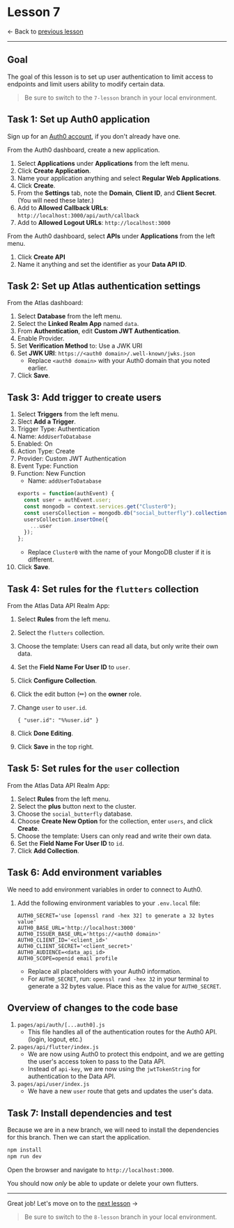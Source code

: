 # Lesson 7

<- Back to [previous lesson](https://github.com/mongodb-developer/social-app-demo/tree/6-lesson)

---

## Goal

The goal of this lesson is to set up user authentication to limit access to endpoints and limit users ability to modify certain data. 

> Be sure to switch to the `7-lesson` branch in your local environment.

## Task 1: Set up Auth0 application

Sign up for an [Auth0 account](https://auth0.com/signup?place=header&type=button&text=sign%20up), if you don't already have one.

From the Auth0 dashboard, create a new application.
1. Select **Applications** under **Applications** from the left menu.
1. Click **Create Application**.
1. Name your application anything and select **Regular Web Applications**.
1. Click **Create**.
1. From the **Settings** tab, note the **Domain**, **Client ID**, and **Client Secret**. (You will need these later.)
1. Add to **Allowed Callback URLs**: `http://localhost:3000/api/auth/callback`
1. Add to **Allowed Logout URLs**: `http://localhost:3000`

From the Auth0 dashboard, select **APIs** under **Applications** from the left menu.
1. Click **Create API**
1. Name it anything and set the identifier as your **Data API ID**.

## Task 2: Set up Atlas authentication settings

From the Atlas dashboard:
1. Select **Database** from the left menu. 
1. Select the **Linked Realm App** named `data`.
1. From **Authentication**, edit **Custom JWT Authentication**.
1. Enable Provider.
1. Set **Verification Method** to: Use a JWK URI
1. Set **JWK URI**: `https://<auth0 domain>/.well-known/jwks.json`
    - Replace `<auth0 domain>` with your Auth0 domain that you noted earlier.
1. Click **Save**.

## Task 3: Add trigger to create users

1. Select **Triggers** from the left menu.
1. Slect **Add a Trigger**.
1. Trigger Type: Authentication
1. Name: `AddUserToDatabase`
1. Enabled: On
1. Action Type: Create
1. Provider: Custom JWT Authentication
1. Event Type: Function
1. Function: New Function
    - Name: `addUserToDatabase`
    ```js
    exports = function(authEvent) {
      const user = authEvent.user;
      const mongodb = context.services.get("Cluster0");
      const usersCollection = mongodb.db("social_butterfly").collection("users");
      usersCollection.insertOne({
        ...user
      });
    };
    ```
    - Replace `Cluster0` with the name of your MongoDB cluster if it is different.
1. Click **Save**.

## Task 4: Set rules for the `flutters` collection

From the Atlas Data API Realm App:
1. Select **Rules** from the left menu.
1. Select the `flutters` collection.
1. Choose the template: Users can read all data, but only write their own data.
1. Set the **Field Name For User ID** to `user`.
1. Click **Configure Collection**.
1. Click the edit button (✏) on the **owner** role.
1. Change `user` to `user.id`.

    ```
    { "user.id": "%%user.id" }
    ```
1. Click **Done Editing**.
1. Click **Save** in the top right.

## Task 5: Set rules for the `user` collection

From the Atlas Data API Realm App:
1. Select **Rules** from the left menu.
1. Select the **plus** button next to the cluster.
1. Choose the `social_butterfly` database.
1. Choose **Create New Option** for the collection, enter `users`, and click **Create**.
1. Choose the template: Users can only read and write their own data.
1. Set the **Field Name For User ID** to `id`.
1. Click **Add Collection**.

## Task 6: Add environment variables

We need to add environment variables in order to connect to Auth0.
1. Add the following environment variables to your `.env.local` file:
    ```env
    AUTH0_SECRET='use [openssl rand -hex 32] to generate a 32 bytes value'
    AUTH0_BASE_URL='http://localhost:3000'
    AUTH0_ISSUER_BASE_URL='https://<auth0 domain>'
    AUTH0_CLIENT_ID='<client_id>'
    AUTH0_CLIENT_SECRET='<client_secret>'
    AUTH0_AUDIENCE=<data_api_id>
    AUTH0_SCOPE=openid email profile
    ```
    - Replace all placeholders with your Auth0 information.
    - For `AUTH0_SECRET`, run: `openssl rand -hex 32` in your terminal to generate a 32 bytes value. Place this as the value for `AUTH0_SECRET`.

## Overview of changes to the code base

1. `pages/api/auth/[...auth0].js`
    - This file handles all of the authentication routes for the Auth0 API. (login, logout, etc.)
1. `pages/api/flutter/index.js`
    - We are now using Auth0 to protect this endpoint, and we are getting the user's access token to pass to the Data API.
    - Instead of `api-key`, we are now using the `jwtTokenString` for authentication to the Data API.
1. `pages/api/user/index.js`
    - We have a new `user` route that gets and updates the user's data.

## Task 7: Install dependencies and test

Because we are in a new branch, we will need to install the dependencies for this branch. Then we can start the application.

```bash
npm install
npm run dev
```

Open the browser and navigate to `http://localhost:3000`.

You should now *only* be able to update or delete your own flutters.

---

Great job! Let's move on to the [next lesson](https://github.com/mongodb-developer/social-app-demo/tree/8-lesson) ->

> Be sure to switch to the `8-lesson` branch in your local environment.
